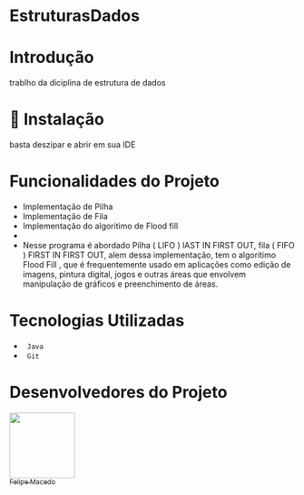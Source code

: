 # EstruturasDados


# Introdução
<p> trablho da diciplina de estrutura de dados </p>

# 📁 Instalação
<p> basta deszipar e abrir em sua IDE </p>

 
 #  Funcionalidades do Projeto
 <ul>
 <li> Implementação de Pilha </li>
 <li> Implementação de Fila  </li> 
 <li> Implementação do algoritimo de Flood fill </li>  
  <li> </li>
 <li> Nesse programa é abordado Pilha ( LIFO ) lAST IN FIRST OUT, fila ( FIFO ) FIRST IN FIRST OUT, alem dessa implementação, tem o algoritimo Flood Fill , que é frequentemente usado em aplicações como edição de imagens, pintura digital, jogos e outras áreas que envolvem manipulação de gráficos e preenchimento de áreas. </li>  
 
 
 </ul>
  


 # Tecnologias Utilizadas
 <ul>
 <li> <code> Java </code> </li>

 <li> <code> Git </code> </li>
 
 </ul>
 
 # Desenvolvedores do Projeto
 
 
 [<img src="https://avatars.githubusercontent.com/u/106127810?v=4" width=115><br><sub>Felipe Macedo </sub>](https://github.com/felipenogarolli99) 
